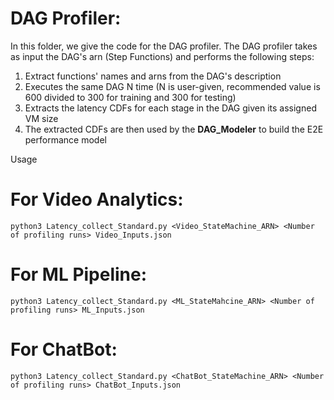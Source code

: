 # DAG Profiler:
 In this folder, we give the code for the DAG profiler. The DAG profiler takes as input the DAG's arn (Step Functions) and performs the following steps:

 1. Extract functions' names and arns from the DAG's description
 2. Executes the same DAG N time (N is user-given, recommended value is 600 divided to 300 for training and 300 for testing)
 3. Extracts the latency CDFs for each stage in the DAG given its assigned VM size
 4. The extracted CDFs are then used by the **DAG_Modeler** to build the E2E performance model



Usage

# For Video Analytics:
```
python3 Latency_collect_Standard.py <Video_StateMachine_ARN> <Number of profiling runs> Video_Inputs.json
```

# For ML Pipeline:
```
python3 Latency_collect_Standard.py <ML_StateMahcine_ARN> <Number of profiling runs> ML_Inputs.json 
```

# For ChatBot:
```
python3 Latency_collect_Standard.py <ChatBot_StateMachine_ARN> <Number of profiling runs> ChatBot_Inputs.json 
```
 

